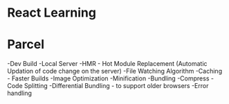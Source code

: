 # React Learning

# Parcel
-Dev Build
-Local Server
-HMR - Hot Module Replacement (Automatic Updation of code change on the server)
-File Watching Algorithm
-Caching - Faster Builds
-Image Optimization
-Minification
-Bundling
-Compress
-Code Splitting
-Differential Bundling - to support older browsers
-Error handling
